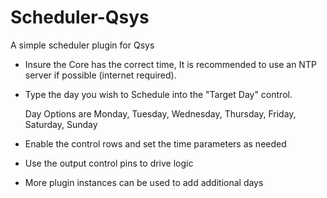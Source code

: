 # Scheduler-Qsys
A simple scheduler plugin for Qsys 

- Insure the Core has the correct time, It is recommended to use an  NTP server if possible (internet required).

- Type the day you wish to Schedule into the "Target Day" control.
  
  Day Options are
  Monday, Tuesday, Wednesday, Thursday, Friday, Saturday, Sunday

- Enable the control rows and set the time parameters as needed

- Use the output control pins to drive logic

- More plugin instances can be used to add additional days	
